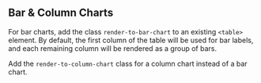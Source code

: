 Bar & Column Charts
-------------------

For bar charts, add the class `render-to-bar-chart` to an existing `<table>` element. By default, the first column of the table will be used for bar labels, and each remaining column will be rendered as a group of bars.

Add the `render-to-column-chart` class for a column chart instead of a bar chart.
